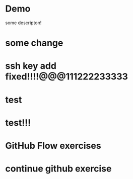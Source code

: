 # Demo

some descripton!

# some change
# ssh key add fixed!!!!@@@111222233333
# test
# test!!!
# GitHub Flow exercises

# continue github exercise

